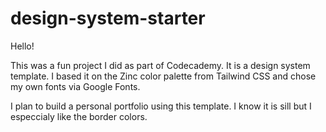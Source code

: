 # design-system-starter

Hello! 

This was a fun project I did as part of Codecademy. It is a design system template. I based it on the Zinc color palette from Tailwind CSS and chose my own fonts via Google Fonts. 

I plan to build a personal portfolio using this template. I know it is sill but I especcialy like the border colors. 